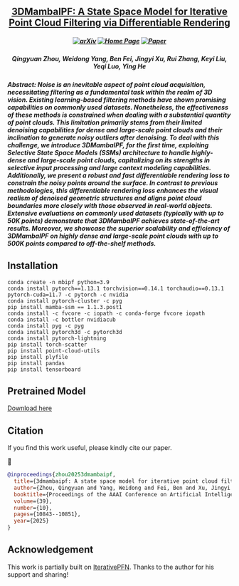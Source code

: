 <h2 align="center"> <a href="https://ojs.aaai.org/index.php/AAAI/article/view/33178">3DMambaIPF: A State Space Model for Iterative  <a href="https://ojs.aaai.org/index.php/AAAI/article/view/33178"> Point Cloud Filtering via Differentiable Rendering </a>

<h5 align="center">


[![arXiv](https://img.shields.io/badge/Arxiv-2404.05522-b31b1b.svg?logo=arXiv)](https://arxiv.org/paper/2404.05522)
[![Home Page](https://img.shields.io/badge/Project-Website-green.svg)](https://github.com/TsingyuanChou/3DMambaIPF)
[![Paper](https://img.shields.io/badge/Paper-AAAI25-blue)](https://ojs.aaai.org/index.php/AAAI/article/view/33178)

<h5 align="center">

Qingyuan Zhou, Weidong Yang, Ben Fei, Jingyi Xu, Rui Zhang, Keyi Liu, Yeqi Luo, Ying He

<h5>
Abstract: Noise is an inevitable aspect of point cloud acquisition, necessitating filtering as a fundamental task within the realm of 3D vision. Existing learning-based filtering methods have shown promising capabilities on commonly used datasets. Nonetheless, the effectiveness of these methods is constrained when dealing with a substantial quantity of point clouds. This limitation primarily stems from their limited denoising capabilities for dense and large-scale point clouds and their inclination to generate noisy outliers after denoising. To deal with this challenge, we introduce 3DMambaIPF, for the first time, exploiting Selective State Space Models (SSMs) architecture to handle highly-dense and large-scale point clouds, capitalizing on its strengths in selective input processing and large context modeling capabilities. Additionally, we present a robust and fast differentiable rendering loss to constrain the noisy points around the surface. In contrast to previous methodologies, this differentiable rendering loss enhances the visual realism of denoised geometric structures and aligns point cloud boundaries more closely with those observed in real-world objects. Extensive evaluations on commonly used datasets (typically with up to 50K points) demonstrate that 3DMambaIPF achieves state-of-the-art results. Moreover, we showcase the superior scalability and efficiency of 3DMambaIPF on highly dense and large-scale point clouds with up to 500K points compared to off-the-shelf methods.

## Installation
```
conda create -n mbipf python=3.9
conda install pytorch==1.13.1 torchvision==0.14.1 torchaudio==0.13.1 pytorch-cuda=11.7 -c pytorch -c nvidia
conda install pytorch-cluster -c pyg
pip install mamba-ssm == 1.1.3.post1
conda install -c fvcore -c iopath -c conda-forge fvcore iopath
conda install -c bottler nvidiacub
conda install pyg -c pyg
conda install pytorch3d -c pytorch3d
conda install pytorch-lightning
pip install torch-scatter
pip install point-cloud-utils
pip install plyfile
pip install pandas
pip install tensorboard
```

## Pretrained Model
[Download here](https://drive.google.com/file/d/11VJMq4zH56eWIaAe9YGvB8g9YLA9k35M/view?usp=sharing)

## Citation
If you find this work useful, please kindly cite our paper. 

:pencil:

```bibTeX
@inproceedings{zhou20253dmambaipf,
  title={3dmambaipf: A state space model for iterative point cloud filtering via differentiable rendering},
  author={Zhou, Qingyuan and Yang, Weidong and Fei, Ben and Xu, Jingyi and Zhang, Rui and Liu, Keyi and Luo, Yeqi and He, Ying},
  booktitle={Proceedings of the AAAI Conference on Artificial Intelligence},
  volume={39},
  number={10},
  pages={10843--10851},
  year={2025}
}
```
## Acknowledgement
This work is partially built on [IterativePFN](https://github.com/ddsediri/IterativePFN). Thanks to the author for his support and sharing!


